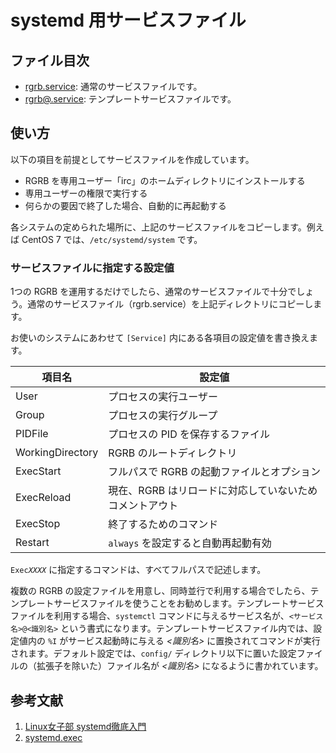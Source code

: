 systemd 用サービスファイル
==========================

ファイル目次
------------

* [rgrb.service](rgrb.service): 通常のサービスファイルです。
* [rgrb@.service](rgrb@.service): テンプレートサービスファイルです。

使い方
------

以下の項目を前提としてサービスファイルを作成しています。

* RGRB を専用ユーザー「irc」のホームディレクトリにインストールする
* 専用ユーザーの権限で実行する
* 何らかの要因で終了した場合、自動的に再起動する

各システムの定められた場所に、上記のサービスファイルをコピーします。例えば CentOS 7 では、`/etc/systemd/system` です。

### サービスファイルに指定する設定値

1つの RGRB を運用するだけでしたら、通常のサービスファイルで十分でしょう。通常のサービスファイル（rgrb.service）を上記ディレクトリにコピーします。

お使いのシステムにあわせて `[Service]` 内にある各項目の設定値を書き換えます。

| 項目名 | 設定値 |
| ------ | ------ |
|User|プロセスの実行ユーザー|
|Group|プロセスの実行グループ|
|PIDFile|プロセスの PID を保存するファイル|
|WorkingDirectory|RGRB のルートディレクトリ|
|ExecStart|フルパスで RGRB の起動ファイルとオプション|
|ExecReload|現在、RGRB はリロードに対応していないためコメントアウト|
|ExecStop|終了するためのコマンド|
|Restart|`always` を設定すると自動再起動有効|

<code>Exec<var>XXXX</var></code> に指定するコマンドは、すべてフルパスで記述します。

複数の RGRB の設定ファイルを用意し、同時並行で利用する場合でしたら、テンプレートサービスファイルを使うことをお勧めします。テンプレートサービスファイルを利用する場合、`systemctl` コマンドに与えるサービス名が、`<サービス名>@<識別名>` という書式になります。テンプレートサービスファイル内では、設定値内の `%I` がサービス起動時に与える <var><識別名></var> に置換されてコマンドが実行されます。デフォルト設定では、`config/` ディレクトリ以下に置いた設定ファイルの（拡張子を除いた）ファイル名が <var><識別名></var> になるように書かれています。

参考文献
--------

1. [Linux女子部 systemd徹底入門](https://www.slideshare.net/enakai/linux-27872553)
2. [systemd.exec](https://www.freedesktop.org/software/systemd/man/systemd.exec.html)
